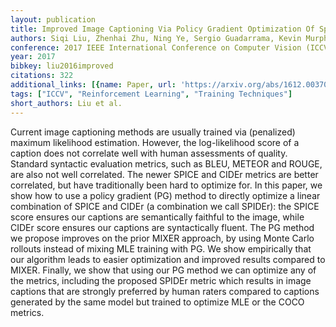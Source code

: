 ```yaml
---
layout: publication
title: Improved Image Captioning Via Policy Gradient Optimization Of Spider
authors: Siqi Liu, Zhenhai Zhu, Ning Ye, Sergio Guadarrama, Kevin Murphy
conference: 2017 IEEE International Conference on Computer Vision (ICCV)
year: 2017
bibkey: liu2016improved
citations: 322
additional_links: [{name: Paper, url: 'https://arxiv.org/abs/1612.00370'}]
tags: ["ICCV", "Reinforcement Learning", "Training Techniques"]
short_authors: Liu et al.
---
```

Current image captioning methods are usually trained via (penalized) maximum
likelihood estimation. However, the log-likelihood score of a caption does not
correlate well with human assessments of quality. Standard syntactic evaluation
metrics, such as BLEU, METEOR and ROUGE, are also not well correlated. The
newer SPICE and CIDEr metrics are better correlated, but have traditionally
been hard to optimize for. In this paper, we show how to use a policy gradient
(PG) method to directly optimize a linear combination of SPICE and CIDEr (a
combination we call SPIDEr): the SPICE score ensures our captions are
semantically faithful to the image, while CIDEr score ensures our captions are
syntactically fluent. The PG method we propose improves on the prior MIXER
approach, by using Monte Carlo rollouts instead of mixing MLE training with PG.
We show empirically that our algorithm leads to easier optimization and
improved results compared to MIXER. Finally, we show that using our PG method
we can optimize any of the metrics, including the proposed SPIDEr metric which
results in image captions that are strongly preferred by human raters compared
to captions generated by the same model but trained to optimize MLE or the COCO
metrics.